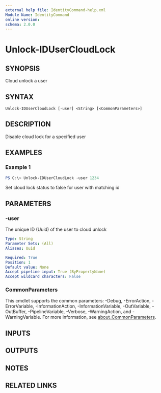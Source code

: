 ```yaml
---
external help file: IdentityCommand-help.xml
Module Name: IdentityCommand
online version:
schema: 2.0.0
---
```


# Unlock-IDUserCloudLock

## SYNOPSIS
Cloud unlock a user

## SYNTAX

```
Unlock-IDUserCloudLock [-user] <String> [<CommonParameters>]
```

## DESCRIPTION
Disable cloud lock for a specified user

## EXAMPLES

### Example 1
```powershell
PS C:\> Unlock-IDUserCloudLock -user 1234
```

Set cloud lock status to false for user with matching id

## PARAMETERS

### -user
The unique ID (Uuid) of the user to cloud unlock

```yaml
Type: String
Parameter Sets: (All)
Aliases: Uuid

Required: True
Position: 1
Default value: None
Accept pipeline input: True (ByPropertyName)
Accept wildcard characters: False
```

### CommonParameters
This cmdlet supports the common parameters: -Debug, -ErrorAction, -ErrorVariable, -InformationAction, -InformationVariable, -OutVariable, -OutBuffer, -PipelineVariable, -Verbose, -WarningAction, and -WarningVariable. For more information, see [about_CommonParameters](http://go.microsoft.com/fwlink/?LinkID=113216).

## INPUTS

## OUTPUTS

## NOTES

## RELATED LINKS

